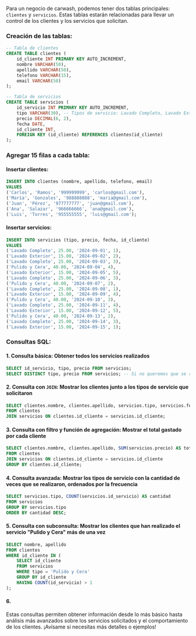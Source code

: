 Para un negocio de carwash, podemos tener dos tablas principales: `clientes` y `servicios`. Estas tablas estarán relacionadas para llevar un control de los clientes y los servicios que solicitan.

### Creación de las tablas:

```sql
-- Tabla de clientes
CREATE TABLE clientes (
    id_cliente INT PRIMARY KEY AUTO_INCREMENT,
    nombre VARCHAR(50),
    apellido VARCHAR(50),
    telefono VARCHAR(15),
    email VARCHAR(50)
);

-- Tabla de servicios
CREATE TABLE servicios (
    id_servicio INT PRIMARY KEY AUTO_INCREMENT,
    tipo VARCHAR(30), -- Tipos de servicio: Lavado Completo, Lavado Exterior, etc.
    precio DECIMAL(6, 2),
    fecha DATE,
    id_cliente INT,
    FOREIGN KEY (id_cliente) REFERENCES clientes(id_cliente)
);
```

### Agregar 15 filas a cada tabla:

#### Insertar clientes:

```sql
INSERT INTO clientes (nombre, apellido, telefono, email)
VALUES
('Carlos', 'Ramos', '999999999', 'carlos@gmail.com'),
('María', 'Gonzales', '988888888', 'maria@gmail.com'),
('Juan', 'Pérez', '977777777', 'juan@gmail.com'),
('Ana', 'Salazar', '966666666', 'ana@gmail.com'),
('Luis', 'Torres', '955555555', 'luis@gmail.com');
```

#### Insertar servicios:

```sql
INSERT INTO servicios (tipo, precio, fecha, id_cliente)
VALUES
('Lavado Completo', 25.00, '2024-09-01', 1),
('Lavado Exterior', 15.00, '2024-09-02', 2),
('Lavado Completo', 25.00, '2024-09-03', 3),
('Pulido y Cera', 40.00, '2024-09-04', 4),
('Lavado Exterior', 15.00, '2024-09-05', 5),
('Lavado Completo', 25.00, '2024-09-06', 3),
('Pulido y Cera', 40.00, '2024-09-07', 2),
('Lavado Completo', 25.00, '2024-09-08', 1),
('Lavado Exterior', 15.00, '2024-09-09', 4),
('Pulido y Cera', 40.00, '2024-09-10', 3),
('Lavado Completo', 25.00, '2024-09-11', 4),
('Lavado Exterior', 15.00, '2024-09-12', 5),
('Pulido y Cera', 40.00, '2024-09-13', 2),
('Lavado Completo', 25.00, '2024-09-14', 3),
('Lavado Exterior', 15.00, '2024-09-15', 1);
```

### Consultas SQL:

#### 1. Consulta básica: Obtener todos los servicios realizados
```sql
SELECT id_servicio, tipo, precio FROM servicios;
SELECT DISTINCT tipo, precio FROM servicios; -- Si no queremos que se repitan los datos
```

#### 2. Consulta con `JOIN`: Mostrar los clientes junto a los tipos de servicio que solicitaron
```sql
SELECT clientes.nombre, clientes.apellido, servicios.tipo, servicios.fecha
FROM clientes
JOIN servicios ON clientes.id_cliente = servicios.id_cliente;
```

#### 3. Consulta con filtro y función de agregación: Mostrar el total gastado por cada cliente
```sql
SELECT clientes.nombre, clientes.apellido, SUM(servicios.precio) AS total_gastado
FROM clientes
JOIN servicios ON clientes.id_cliente = servicios.id_cliente
GROUP BY clientes.id_cliente;
```

#### 4. Consulta avanzada: Mostrar los tipos de servicio con la cantidad de veces que se realizaron, ordenados por la frecuencia
```sql
SELECT servicios.tipo, COUNT(servicios.id_servicio) AS cantidad
FROM servicios
GROUP BY servicios.tipo
ORDER BY cantidad DESC;
```

#### 5. Consulta con subconsulta: Mostrar los clientes que han realizado el servicio "Pulido y Cera" más de una vez
```sql
SELECT nombre, apellido
FROM clientes
WHERE id_cliente IN (
    SELECT id_cliente
    FROM servicios
    WHERE tipo = 'Pulido y Cera'
    GROUP BY id_cliente
    HAVING COUNT(id_servicio) > 1
);
```

#### 6. 

Estas consultas permiten obtener información desde lo más básico hasta análisis más avanzados sobre los servicios solicitados y el comportamiento de los clientes. ¡Avísame si necesitas más detalles o ejemplos!